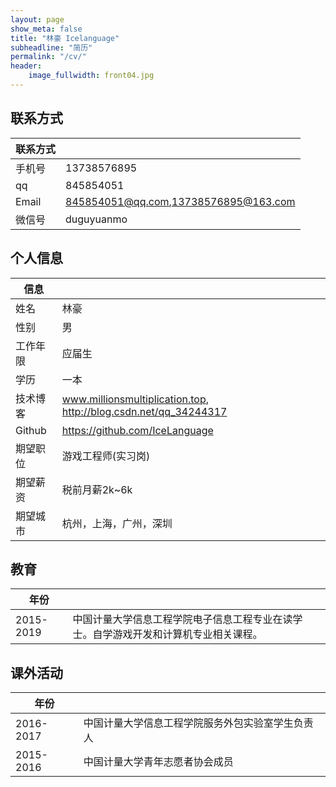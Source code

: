 ```yaml
---
layout: page
show_meta: false
title: "林豪 Icelanguage"
subheadline: "简历"
permalink: "/cv/"
header:
    image_fullwidth: front04.jpg
---
```


## 联系方式

|联系方式|      |
| ---- | ---- |
 手机号| 13738576895
   qq  | 845854051
 Email | 845854051@qq.com,13738576895@163.com
 微信号| duguyuanmo



## 个人信息

| 信息    |      |
| ----    | ---- |
|姓名     | 林豪 |
 |性别     |男 |
 |工作年限 |应届生 |
 |学历     |一本 |
 | 技术博客 |www.millionsmultiplication.top, http://blog.csdn.net/qq_34244317 |
  |Github   |https://github.com/IceLanguage |
  |期望职位 |游戏工程师(实习岗) |
 |期望薪资 |税前月薪2k~6k |
 | 期望城市 |杭州，上海，广州，深圳 |

## 教育

| 年份 |      |
| ---- | ---- |
2015-2019 | 中国计量大学信息工程学院电子信息工程专业在读学士。自学游戏开发和计算机专业相关课程。



## 课外活动

| 年份 |      |
| ---- | ---- |
2016-2017 | 中国计量大学信息工程学院服务外包实验室学生负责人
2015-2016 | 中国计量大学青年志愿者协会成员

